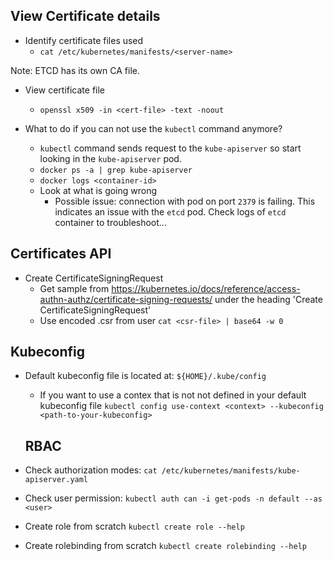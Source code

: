 ## View Certificate details

- Identify certificate files used
  - `cat /etc/kubernetes/manifests/<server-name>`

Note: ETCD has its own CA file.

- View certificate file
  - `openssl x509 -in <cert-file> -text -noout`

- What to do if you can not use the `kubectl` command anymore?
  - `kubectl` command sends request to the `kube-apiserver` so start looking in the `kube-apiserver` pod.
  - `docker ps -a | grep kube-apiserver`
  - `docker logs <container-id>`
  - Look at what is going wrong
    - Possible issue: connection with pod on port `2379` is failing. This indicates an issue with the `etcd` pod. Check logs of `etcd` container to troubleshoot...

## Certificates API

- Create CertificateSigningRequest
  - Get sample from https://kubernetes.io/docs/reference/access-authn-authz/certificate-signing-requests/ under the heading 'Create CertificateSigningRequest'
  - Use encoded .csr from user `cat <csr-file> | base64 -w 0`


## Kubeconfig

- Default kubeconfig file is located at: `${HOME}/.kube/config`
  - If you want to use a contex that is not not defined in your default kubeconfig file `kubectl config use-context <context> --kubeconfig <path-to-your-kubeconfig>`

  ## RBAC

- Check authorization modes: `cat /etc/kubernetes/manifests/kube-apiserver.yaml`
- Check user permission: `kubectl auth can -i get-pods -n default --as <user>`
- Create role from scratch `kubectl create role --help`
- Create rolebinding from scratch `kubectl create rolebinding --help`